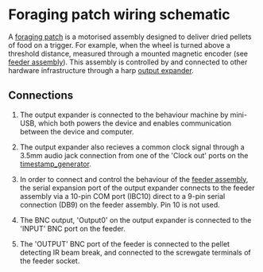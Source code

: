 # Foraging patch wiring schematic

A <!--TODO-->[foraging patch](./link/to/acquisition/foraging_patch.md) is a motorised assembly designed to deliver dried pellets of food on a trigger. For example, when the wheel is turned above a threshold distance, measured through a mounted magnetic encoder (see <!--TODO-->[feeder assembly](./link/to/feeder_hardware.md)). This assembly is controlled by and connected to other hardware infrastructure through a harp [output expander](https://github.com/harp-tech/device.outputexpander).

## Connections
1. The output expander is connected to the behaviour machine by mini-USB, which both powers the device and enables communication between the device and computer.

2. The output expander also recieves a common clock signal through a 3.5mm audio jack connection from one of the 'Clock out' ports on the [timestamp_generator](./timestamp_generator.md).

3. In order to connect and control the behaviour of the <!--TODO-->[feeder assembly](./link/to/feeder_hardware.md), the serial expansion port of the output expander connects to the feeder assembly via a 10-pin COM port (IBC10) direct to a 9-pin serial connection (DB9) on the feeder assembly. Pin 10 is not used. <!--TODO: URGENT: Check if the pinout is needed here-->

4. The BNC output, 'Output0' on the output expander is connected to the 'INPUT' BNC port on the feeder.

5. The 'OUTPUT' BNC port of the feeder is connected to the pellet detecting IR beam break, and connected to the screwgate terminals of the feeder socket. <!--TODO: URGENT: Check I haven't gotten this mixed up, or if the svg is mixed up-->